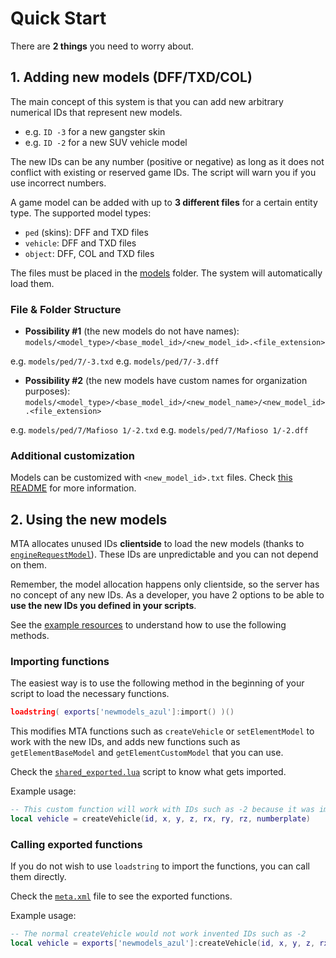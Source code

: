 # Quick Start

There are **2 things** you need to worry about.

## 1. Adding new models (DFF/TXD/COL)

The main concept of this system is that you can add new arbitrary numerical IDs that represent new models.

- e.g. `ID -3` for a new gangster skin
- e.g. `ID -2` for a new SUV vehicle model

The new IDs can be any number (positive or negative) as long as it does not conflict with existing or reserved game IDs. The script will warn you if you use incorrect numbers.

A game model can be added with up to **3 different files** for a certain entity type. The supported model types:

- `ped` (skins): DFF and TXD files
- `vehicle`: DFF and TXD files
- `object`: DFF, COL and TXD files

The files must be placed in the [models](/newmodels_azul/models/) folder. The system will automatically load them.

### File & Folder Structure

- **Possibility #1** (the new models do not have names): `models/<model_type>/<base_model_id>/<new_model_id>.<file_extension>`

e.g. `models/ped/7/-3.txd`
e.g. `models/ped/7/-3.dff`

- **Possibility #2** (the new models have custom names for organization purposes): `models/<model_type>/<base_model_id>/<new_model_name>/<new_model_id>.<file_extension>`

e.g. `models/ped/7/Mafioso 1/-2.txd`
e.g. `models/ped/7/Mafioso 1/-2.dff`

### Additional customization

Models can be customized with `<new_model_id>.txt` files. Check [this README](/newmodels_azul/models/README.md) for more information.

## 2. Using the new models

MTA allocates unused IDs **clientside** to load the new models (thanks to [`engineRequestModel`](https://wiki.multitheftauto.com/engineRequestModel)). These IDs are unpredictable and you can not depend on them.

Remember, the model allocation happens only clientside, so the server has no concept of any new IDs. As a developer, you have 2 options to be able to **use the new IDs you defined in your scripts**.

See the [example resources](/[examples]/) to understand how to use the following methods.

### Importing functions

The easiest way is to use the following method in the beginning of your script to load the necessary functions.

```lua
loadstring( exports['newmodels_azul']:import() )()
```

This modifies MTA functions such as `createVehicle` or `setElementModel` to work with the new IDs, and adds new functions such as `getElementBaseModel` and `getElementCustomModel` that you can use.

Check the [`shared_exported.lua`](/newmodels_azul/core/shared_exported.lua) script to know what gets imported.

Example usage:

```lua
-- This custom function will work with IDs such as -2 because it was imported
local vehicle = createVehicle(id, x, y, z, rx, ry, rz, numberplate)
```

### Calling exported functions

If you do not wish to use `loadstring` to import the functions, you can call them directly.

Check the [`meta.xml`](/newmodels_azul/meta.xml) file to see the exported functions.

Example usage:

```lua
-- The normal createVehicle would not work invented IDs such as -2
local vehicle = exports['newmodels_azul']:createVehicle(id, x, y, z, rx, ry, rz, numberplate)
```
